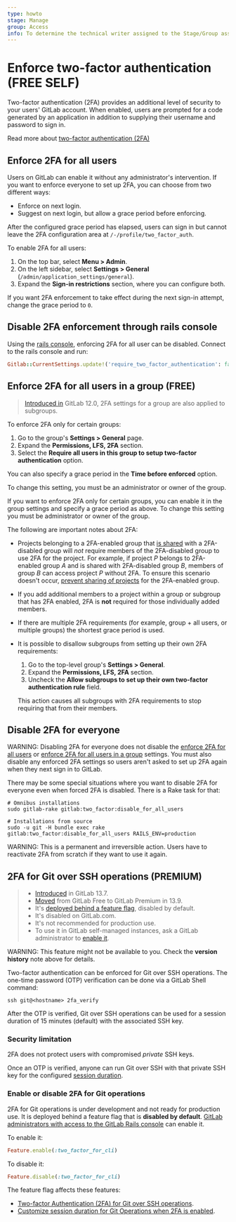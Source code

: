 ```yaml
---
type: howto
stage: Manage
group: Access
info: To determine the technical writer assigned to the Stage/Group associated with this page, see https://about.gitlab.com/handbook/engineering/ux/technical-writing/#assignments
---
```


# Enforce two-factor authentication **(FREE SELF)**

Two-factor authentication (2FA) provides an additional level of security to your
users' GitLab account. When enabled, users are prompted for a code generated by an application in
addition to supplying their username and password to sign in.

Read more about [two-factor authentication (2FA)](../user/profile/account/two_factor_authentication.md)

## Enforce 2FA for all users

Users on GitLab can enable it without any administrator's intervention. If you
want to enforce everyone to set up 2FA, you can choose from two different ways:

- Enforce on next login.
- Suggest on next login, but allow a grace period before enforcing.

After the configured grace period has elapsed, users can sign in but
cannot leave the 2FA configuration area at `/-/profile/two_factor_auth`.

To enable 2FA for all users:

1. On the top bar, select **Menu > Admin**.
1. On the left sidebar, select **Settings > General** (`/admin/application_settings/general`).
1. Expand the **Sign-in restrictions** section, where you can configure both.

If you want 2FA enforcement to take effect during the next sign-in attempt,
change the grace period to `0`.

## Disable 2FA enforcement through rails console

Using the [rails console](../administration/operations/rails_console.md), enforcing 2FA for
all user can be disabled. Connect to the rails console and run:

```ruby
Gitlab::CurrentSettings.update!('require_two_factor_authentication': false)
```

## Enforce 2FA for all users in a group **(FREE)**

> [Introduced in](https://gitlab.com/gitlab-org/gitlab-foss/-/merge_requests/24965) GitLab 12.0, 2FA settings for a group are also applied to subgroups.

To enforce 2FA only for certain groups:

1. Go to the group's **Settings > General** page.
1. Expand the **Permissions, LFS, 2FA** section.
1. Select the **Require all users in this group to setup two-factor authentication** option.

You can also specify a grace period in the **Time before enforced** option.

To change this setting, you must be an administrator or owner of the group.

If you want to enforce 2FA only for certain groups, you can enable it in the
group settings and specify a grace period as above. To change this setting you
must be administrator or owner of the group.

The following are important notes about 2FA:

- Projects belonging to a 2FA-enabled group that
  [is shared](../user/project/members/share_project_with_groups.md)
  with a 2FA-disabled group will *not* require members of the 2FA-disabled group to use
  2FA for the project. For example, if project *P* belongs to 2FA-enabled group *A* and
  is shared with 2FA-disabled group *B*, members of group *B* can access project *P*
  without 2FA. To ensure this scenario doesn't occur,
  [prevent sharing of projects](../user/group/index.md#prevent-a-project-from-being-shared-with-groups)
  for the 2FA-enabled group.
- If you add additional members to a project within a group or subgroup that has
  2FA enabled, 2FA is **not** required for those individually added members.
- If there are multiple 2FA requirements (for example, group + all users, or multiple
  groups) the shortest grace period is used.
- It is possible to disallow subgroups from setting up their own 2FA requirements:
  1. Go to the top-level group's **Settings > General**.
  1. Expand the **Permissions, LFS, 2FA** section.
  1. Uncheck the **Allow subgroups to set up their own two-factor authentication rule** field.

  This action causes all subgroups with 2FA requirements to stop requiring that from their members.

## Disable 2FA for everyone

WARNING:
Disabling 2FA for everyone does not disable the [enforce 2FA for all users](#enforce-2fa-for-all-users)
or [enforce 2FA for all users in a group](#enforce-2fa-for-all-users-in-a-group)
settings. You must also disable any enforced 2FA settings so users aren't asked to set up 2FA again
when they next sign in to GitLab.

There may be some special situations where you want to disable 2FA for everyone
even when forced 2FA is disabled. There is a Rake task for that:

```shell
# Omnibus installations
sudo gitlab-rake gitlab:two_factor:disable_for_all_users

# Installations from source
sudo -u git -H bundle exec rake gitlab:two_factor:disable_for_all_users RAILS_ENV=production
```

WARNING:
This is a permanent and irreversible action. Users have to
reactivate 2FA from scratch if they want to use it again.

## 2FA for Git over SSH operations **(PREMIUM)**

> - [Introduced](https://gitlab.com/gitlab-org/gitlab/-/issues/270554) in GitLab 13.7.
> - [Moved](https://gitlab.com/gitlab-org/gitlab/-/issues/299088) from GitLab Free to GitLab Premium in 13.9.
> - It's [deployed behind a feature flag](../user/feature_flags.md), disabled by default.
> - It's disabled on GitLab.com.
> - It's not recommended for production use.
> - To use it in GitLab self-managed instances, ask a GitLab administrator to [enable it](#enable-or-disable-2fa-for-git-operations).

WARNING:
This feature might not be available to you. Check the **version history** note above for details.

Two-factor authentication can be enforced for Git over SSH operations. The one-time password (OTP)
verification can be done via a GitLab Shell command:

```shell
ssh git@<hostname> 2fa_verify
```

After the OTP is verified, Git over SSH operations can be used for a session duration of
15 minutes (default) with the associated SSH key.

### Security limitation

2FA does not protect users with compromised *private* SSH keys.

Once an OTP is verified, anyone can run Git over SSH with that private SSH key for
the configured [session duration](../user/admin_area/settings/account_and_limit_settings.md#customize-session-duration-for-git-operations-when-2fa-is-enabled).

### Enable or disable 2FA for Git operations

2FA for Git operations is under development and not
ready for production use. It is deployed behind a feature flag that is
**disabled by default**. [GitLab administrators with access to the GitLab Rails console](../administration/feature_flags.md)
can enable it.

To enable it:

```ruby
Feature.enable(:two_factor_for_cli)
```

To disable it:

```ruby
Feature.disable(:two_factor_for_cli)
```

The feature flag affects these features:

- [Two-factor Authentication (2FA) for Git over SSH operations](#2fa-for-git-over-ssh-operations).
- [Customize session duration for Git Operations when 2FA is enabled](../user/admin_area/settings/account_and_limit_settings.md#customize-session-duration-for-git-operations-when-2fa-is-enabled).

<!-- ## Troubleshooting

Include any troubleshooting steps that you can foresee. If you know beforehand what issues
one might have when setting this up, or when something is changed, or on upgrading, it's
important to describe those, too. Think of things that may go wrong and include them here.
This is important to minimize requests for support, and to avoid doc comments with
questions that you know someone might ask.

Each scenario can be a third-level heading, e.g. `### Getting error message X`.
If you have none to add when creating a doc, leave this section in place
but commented out to help encourage others to add to it in the future. -->
